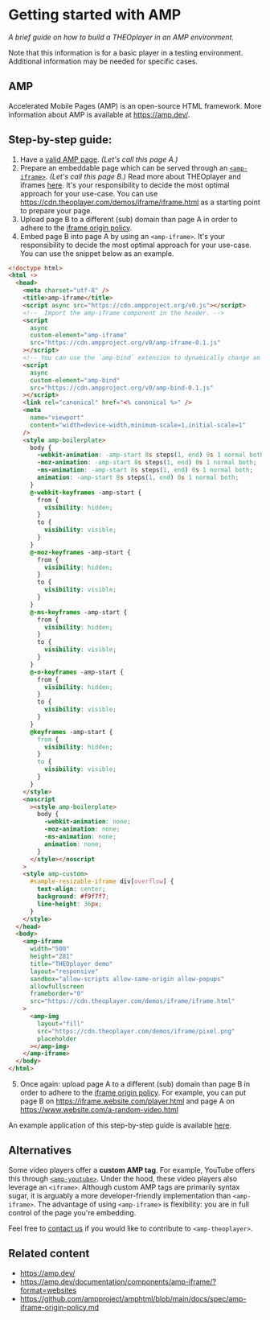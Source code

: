# Getting started with AMP

_A brief guide on how to build a THEOplayer in an AMP environment._

Note that this information is for a basic player in a testing environment. Additional information may be needed for specific cases.

## AMP

Accelerated Mobile Pages (AMP) is an open-source HTML framework. More information about AMP is available at https://amp.dev/.

## Step-by-step guide:

1. Have a [valid AMP page](https://validator.ampproject.org/). _(Let's call this page A.)_
2. Prepare an embeddable page which can be served through an [`<amp-iframe>`](https://amp.dev/documentation/components/amp-iframe/?format=websites). _(Let's call this page B.)_ Read more about THEOplayer and iframes [here](../../01-sdks/01-web/03-how-can-we-embed-iframe.md). It's your responsibility to decide the most optimal approach for your use-case. You can use https://cdn.theoplayer.com/demos/iframe/iframe.html as a starting point to prepare your page.
3. Upload page B to a different (sub) domain than page A in order to adhere to the [iframe origin policy](https://github.com/ampproject/amphtml/blob/main/docs/spec/amp-iframe-origin-policy.md).
4. Embed page B into page A by using an `<amp-iframe>`. It's your responsibility to decide the most optimal approach for your use-case. You can use the snippet below as an example.

```html
<!doctype html>
<html ⚡>
  <head>
    <meta charset="utf-8" />
    <title>amp-iframe</title>
    <script async src="https://cdn.ampproject.org/v0.js"></script>
    <!--  Import the amp-iframe component in the header. -->
    <script
      async
      custom-element="amp-iframe"
      src="https://cdn.ampproject.org/v0/amp-iframe-0.1.js"
    ></script>
    <!-- You can use the `amp-bind` extension to dynamically change an iframe src. -->
    <script
      async
      custom-element="amp-bind"
      src="https://cdn.ampproject.org/v0/amp-bind-0.1.js"
    ></script>
    <link rel="canonical" href="<% canonical %>" />
    <meta
      name="viewport"
      content="width=device-width,minimum-scale=1,initial-scale=1"
    />
    <style amp-boilerplate>
      body {
        -webkit-animation: -amp-start 8s steps(1, end) 0s 1 normal both;
        -moz-animation: -amp-start 8s steps(1, end) 0s 1 normal both;
        -ms-animation: -amp-start 8s steps(1, end) 0s 1 normal both;
        animation: -amp-start 8s steps(1, end) 0s 1 normal both;
      }
      @-webkit-keyframes -amp-start {
        from {
          visibility: hidden;
        }
        to {
          visibility: visible;
        }
      }
      @-moz-keyframes -amp-start {
        from {
          visibility: hidden;
        }
        to {
          visibility: visible;
        }
      }
      @-ms-keyframes -amp-start {
        from {
          visibility: hidden;
        }
        to {
          visibility: visible;
        }
      }
      @-o-keyframes -amp-start {
        from {
          visibility: hidden;
        }
        to {
          visibility: visible;
        }
      }
      @keyframes -amp-start {
        from {
          visibility: hidden;
        }
        to {
          visibility: visible;
        }
      }
    </style>
    <noscript
      ><style amp-boilerplate>
        body {
          -webkit-animation: none;
          -moz-animation: none;
          -ms-animation: none;
          animation: none;
        }
      </style></noscript
    >
    <style amp-custom>
      #sample-resizable-iframe div[overflow] {
        text-align: center;
        background: #f9f7f7;
        line-height: 36px;
      }
    </style>
  </head>
  <body>
    <amp-iframe
      width="500"
      height="281"
      title="THEOplayer demo"
      layout="responsive"
      sandbox="allow-scripts allow-same-origin allow-popups"
      allowfullscreen
      frameborder="0"
      src="https://cdn.theoplayer.com/demos/iframe/iframe.html"
    >
      <amp-img
        layout="fill"
        src="https://cdn.theoplayer.com/demos/iframe/pixel.png"
        placeholder
      ></amp-img>
    </amp-iframe>
  </body>
</html>
```

5. Once again: upload page A to a different (sub) domain than page B in order to adhere to the [iframe origin policy](https://github.com/ampproject/amphtml/blob/master/spec/amp-iframe-origin-policy.md). For example, you can put page B on https://iframe.website.com/player.html and page A on https://www.website.com/a-random-video.html

An example application of this step-by-step guide is available [here](https://f.hubspotusercontent20.net/hubfs/2163521/Demo_zone/amp-iframe-example.html).

## Alternatives

Some video players offer a **custom AMP tag**. For example, YouTube offers this through [`<amp-youtube>`](https://amp.dev/documentation/components/amp-youtube/?format=websites).
Under the hood, these video players also leverage an `<iframe>`. Although custom AMP tags are primarily syntax sugar, it is arguably a more developer-friendly implementation than `<amp-iframe>`. The advantage of using `<amp-iframe>` is flexibility: you are in full control of the page you're embedding.

Feel free to [contact us](https://www.theoplayer.com/contact) if you would like to contribute to `<amp-theoplayer>`.

## Related content

- https://amp.dev/
- https://amp.dev/documentation/components/amp-iframe/?format=websites
- https://github.com/ampproject/amphtml/blob/main/docs/spec/amp-iframe-origin-policy.md
